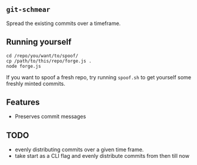 ##  `git-schmear`

Spread the existing commits over a timeframe.

## Running yourself

```
cd /repo/you/want/to/spoof/
cp /path/to/this/repo/forge.js .
node forge.js
```

If you want to spoof a fresh repo, try running `spoof.sh` to get yourself some
freshly minted commits.

## Features

- Preserves commit messages

## TODO

- evenly distributing commits over a given time frame.
- take start as a CLI flag and evenly distribute commits from then till now
